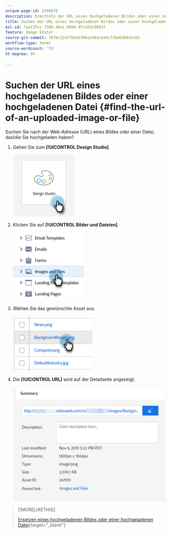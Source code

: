 ```yaml
---
unique-page-id: 2359870
description: Ermitteln der URL eines hochgeladenen Bildes oder einer hochgeladenen Datei - Marketo-Dokumente - Produktdokumentation
title: Suchen der URL eines hochgeladenen Bildes oder einer hochgeladenen Datei
exl-id: 7aa137cc-7398-40a1-9994-97ca53c88837
feature: Image Editor
source-git-commit: fbfbc22477b5e1596a2491cb34cf2bd63601bc63
workflow-type: tm+mt
source-wordcount: '71'
ht-degree: 0%

---
```


# Suchen der URL eines hochgeladenen Bildes oder einer hochgeladenen Datei {#find-the-url-of-an-uploaded-image-or-file}

Suchen Sie nach der Web-Adresse (URL) eines Bildes oder einer Datei, das/die Sie hochgeladen haben?

1. Gehen Sie zum **[!UICONTROL Design Studio]**.

   ![](assets/find-the-url-of-an-uploaded-image-or-file-1.png)

1. Klicken Sie auf **[!UICONTROL Bilder und Dateien]**.

   ![](assets/find-the-url-of-an-uploaded-image-or-file-2.png)

1. Wählen Sie das gewünschte Asset aus.

   ![](assets/find-the-url-of-an-uploaded-image-or-file-3.png)

1. Die **[!UICONTROL URL]** wird auf der Detailseite angezeigt.

   ![](assets/find-the-url-of-an-uploaded-image-or-file-4.png)

>[!MORELIKETHIS]
>
>[Ersetzen eines hochgeladenen Bildes oder einer hochgeladenen Datei](/help/marketo/product-docs/demand-generation/images-and-files/replace-an-uploaded-image-or-file.md){target="_blank"}
